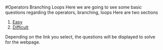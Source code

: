 #Operators Branching Loops
Here we are going to see some basic questions regarding the operators, branching, loops
Here are two sections
1. [Easy](/easy.html)
2. [Difficult](/intermediate.html)


Depending on the link you select, the questions will be displayed to solve for the webpage.
